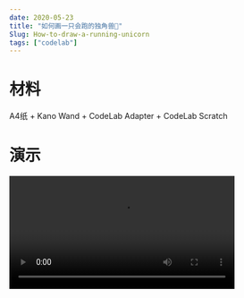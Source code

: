 ```yaml
---
date: 2020-05-23
title: "如何画一只会跑的独角兽🦄️"
Slug: How-to-draw-a-running-unicorn
tags: ["codelab"]
---
```


# 材料
A4纸 + Kano Wand + CodeLab Adapter + CodeLab Scratch 

<!--truncate-->

# 演示
<video width="80%" src="https://adapter.codelab.club/video/1590237319828796.mp4" controls="controls"></video>





